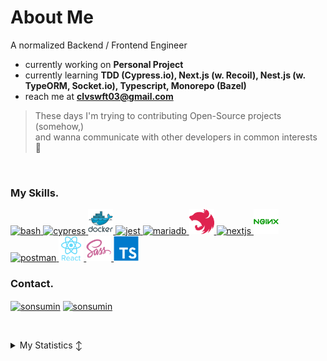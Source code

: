 # About Me

A normalized Backend / Frontend Engineer

- currently working on **Personal Project**
- currently learning **TDD (Cypress.io), Next.js (w. Recoil), Nest.js (w. TypeORM, Socket.io), Typescript, Monorepo (Bazel)**
- reach me at **clvswft03@gmail.com**

> These days I'm trying to contributing Open-Source projects (somehow,)\
> and wanna communicate with other developers in common interests 💬

&nbsp;

<h3 align="left">My Skills.</h3>
<p align="left"> <a href="https://www.gnu.org/software/bash/" target="_blank" rel="noreferrer"> <img src="https://www.vectorlogo.zone/logos/gnu_bash/gnu_bash-icon.svg" alt="bash" width="40" height="40"/> </a> <a href="https://www.cypress.io" target="_blank" rel="noreferrer"> <img src="https://raw.githubusercontent.com/simple-icons/simple-icons/6e46ec1fc23b60c8fd0d2f2ff46db82e16dbd75f/icons/cypress.svg" alt="cypress" width="40" height="40"/> </a> <a href="https://www.docker.com/" target="_blank" rel="noreferrer"> <img src="https://raw.githubusercontent.com/devicons/devicon/master/icons/docker/docker-original-wordmark.svg" alt="docker" width="40" height="40"/> </a> <a href="https://jestjs.io" target="_blank" rel="noreferrer"> <img src="https://www.vectorlogo.zone/logos/jestjsio/jestjsio-icon.svg" alt="jest" width="40" height="40"/> </a> <a href="https://mariadb.org/" target="_blank" rel="noreferrer"> <img src="https://www.vectorlogo.zone/logos/mariadb/mariadb-icon.svg" alt="mariadb" width="40" height="40"/> </a> <a href="https://nestjs.com/" target="_blank" rel="noreferrer"> <img src="https://raw.githubusercontent.com/devicons/devicon/master/icons/nestjs/nestjs-plain.svg" alt="nestjs" width="40" height="40"/> </a> <a href="https://nextjs.org/" target="_blank" rel="noreferrer"> <img src="https://cdn.worldvectorlogo.com/logos/nextjs-2.svg" alt="nextjs" width="40" height="40"/> </a> <a href="https://www.nginx.com" target="_blank" rel="noreferrer"> <img src="https://raw.githubusercontent.com/devicons/devicon/master/icons/nginx/nginx-original.svg" alt="nginx" width="40" height="40"/> </a> <a href="https://postman.com" target="_blank" rel="noreferrer"> <img src="https://www.vectorlogo.zone/logos/getpostman/getpostman-icon.svg" alt="postman" width="40" height="40"/> </a> <a href="https://reactjs.org/" target="_blank" rel="noreferrer"> <img src="https://raw.githubusercontent.com/devicons/devicon/master/icons/react/react-original-wordmark.svg" alt="react" width="40" height="40"/> </a> <a href="https://sass-lang.com" target="_blank" rel="noreferrer"> <img src="https://raw.githubusercontent.com/devicons/devicon/master/icons/sass/sass-original.svg" alt="sass" width="40" height="40"/> </a> <a href="https://www.typescriptlang.org/" target="_blank" rel="noreferrer"> <img src="https://raw.githubusercontent.com/devicons/devicon/master/icons/typescript/typescript-original.svg" alt="typescript" width="40" height="40"/> </a> </p>

<h3 align="left">Contact.</h3>
<p align="left"> <a href="https://linkedin.com/in/sonsumin" target="blank"><img align="center" src="https://raw.githubusercontent.com/rahuldkjain/github-profile-readme-generator/master/src/images/icons/Social/github.svg" alt="sonsumin" height="30" width="40" /></a> <a href="https://linkedin.com/in/sonsumin" target="blank"><img align="center" src="https://raw.githubusercontent.com/rahuldkjain/github-profile-readme-generator/master/src/images/icons/Social/linked-in-alt.svg" alt="sonsumin" height="30" width="40" /></a>
</p>

&nbsp;

<details>
 <summary>My Statistics ↕️</summary>

<!--START_SECTION:waka-->
![Code Time](http://img.shields.io/badge/Code%20Time-435%20hrs%2042%20mins-blue)

![Profile Views](http://img.shields.io/badge/Profile%20Views-227-blue)

**🐱 My GitHub Data** 

> 🏆 560 Contributions in the Year 2022
 > 
> 📦 12.5 MB Used in GitHub's Storage 
 > 
> 💼 Opted to Hire
 > 
> 📜 266 Public Repositories 
 > 
> 🔑 98 Private Repositories  
 > 
**I'm a Night 🦉** 

```text
🌞 Morning    14 commits     ██░░░░░░░░░░░░░░░░░░░░░░░   11.29% 
🌆 Daytime    35 commits     ███████░░░░░░░░░░░░░░░░░░   28.23% 
🌃 Evening    37 commits     ███████░░░░░░░░░░░░░░░░░░   29.84% 
🌙 Night      38 commits     ███████░░░░░░░░░░░░░░░░░░   30.65%

```
📅 **I'm Most Productive on Wednesday** 

```text
Monday       12 commits     ██░░░░░░░░░░░░░░░░░░░░░░░   9.68% 
Tuesday      2 commits      ░░░░░░░░░░░░░░░░░░░░░░░░░   1.61% 
Wednesday    37 commits     ███████░░░░░░░░░░░░░░░░░░   29.84% 
Thursday     35 commits     ███████░░░░░░░░░░░░░░░░░░   28.23% 
Friday       20 commits     ████░░░░░░░░░░░░░░░░░░░░░   16.13% 
Saturday     14 commits     ██░░░░░░░░░░░░░░░░░░░░░░░   11.29% 
Sunday       4 commits      ░░░░░░░░░░░░░░░░░░░░░░░░░   3.23%

```


📊 **This Week I Spent My Time On** 

```text
⌚︎ Time Zone: Asia/Seoul

💬 Programming Languages: 
Other                    35 hrs 13 mins      ██████████████░░░░░░░░░░░   55.8% 
TypeScript               21 hrs 7 mins       ████████░░░░░░░░░░░░░░░░░   33.47% 
JSON                     3 hrs 8 mins        █░░░░░░░░░░░░░░░░░░░░░░░░   4.97% 
SCSS                     2 hrs 12 mins       █░░░░░░░░░░░░░░░░░░░░░░░░   3.5% 
JavaScript               37 mins             ░░░░░░░░░░░░░░░░░░░░░░░░░   0.99%

🔥 Editors: 
Browser                  34 hrs 27 mins      █████████████░░░░░░░░░░░░   54.58% 
VS Code                  28 hrs 19 mins      ███████████░░░░░░░░░░░░░░   44.87% 
Neovim                   20 mins             ░░░░░░░░░░░░░░░░░░░░░░░░░   0.55%

💻 Operating System: 
Linux                    60 hrs 16 mins      ███████████████████████░░   95.47% 
Windows                  2 hrs 51 mins       █░░░░░░░░░░░░░░░░░░░░░░░░   4.53%

```

**I Mostly Code in JavaScript** 

```text
JavaScript               19 repos            ██████░░░░░░░░░░░░░░░░░░░   25.0% 
TypeScript               18 repos            ██████░░░░░░░░░░░░░░░░░░░   23.68% 
Shell                    9 repos             ███░░░░░░░░░░░░░░░░░░░░░░   11.84% 
CSS                      7 repos             ██░░░░░░░░░░░░░░░░░░░░░░░   9.21% 
Python                   6 repos             ██░░░░░░░░░░░░░░░░░░░░░░░   7.89%

```


**Timeline**

![Chart not found](https://raw.githubusercontent.com/todaypp/todaypp/master/charts/bar_graph.png) 


 Last Updated on 14/02/2022 09:42:55 UTC
<!--END_SECTION:waka-->
</details>
